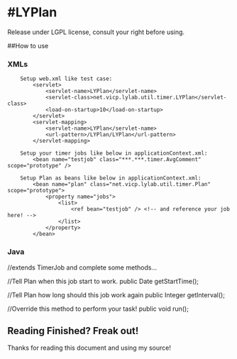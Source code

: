#LYPlan
=====
Release under LGPL license, consult your right before using.

##How to use

### XMLs

		Setup web.xml like test case:
			<servlet>
				<servlet-name>LYPlan</servlet-name>
				<servlet-class>net.vicp.lylab.util.timer.LYPlan</servlet-class>
				<load-on-startup>10</load-on-startup>
			</servlet>
			<servlet-mapping>
				<servlet-name>LYPlan</servlet-name>
				<url-pattern>/LYPlan/LYPlan</url-pattern>
			</servlet-mapping>
		
		Setup your timer jobs like below in applicationContext.xml:
			<bean name="testjob" class="***.***.timer.AvgComment" scope="prototype" />
		 
		Setup Plan as beans like below in applicationContext.xml:
			<bean name="plan" class="net.vicp.lylab.util.timer.Plan" scope="prototype">
				<property name="jobs">
					<list>
						<ref bean="testjob" /> <!-- and reference your job here! -->
					</list>
				</property>
			</bean>

### Java
//extends TimerJob and complete some methods...

//Tell Plan when this job start to work.
public Date getStartTime();

//Tell Plan how long should this job work again
public Integer getInterval();

//Override this method to perform your task!
public void run();

## Reading Finished? Freak out!
Thanks for reading this document and using my source!